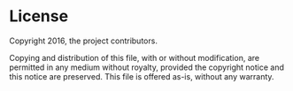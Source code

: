 # License

Copyright 2016, the project contributors.

Copying and distribution of this file, with or without modification, are permitted in any medium without royalty, provided the copyright notice and this notice are preserved. This file is offered as-is, without any warranty.
